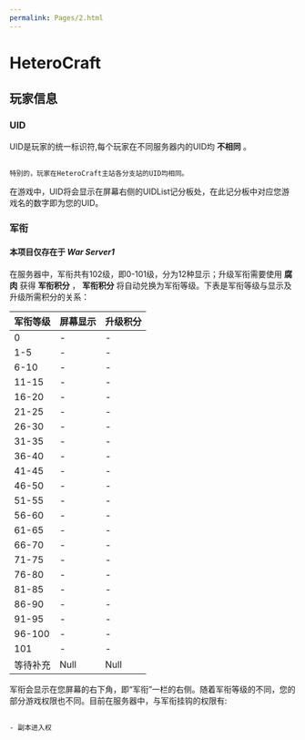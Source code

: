 ```yaml
---
permalink: Pages/2.html
---
```


# HeteroCraft

## 玩家信息

### UID

UID是玩家的统一标识符,每个玩家在不同服务器内的UID均 **不相同** 。
```

特别的，玩家在HeteroCraft主站各分支站的UID均相同。

```
在游戏中，UID将会显示在屏幕右侧的UIDList记分板处，在此记分板中对应您游戏名的数字即为您的UID。

### 军衔
#### 本项目仅存在于 _War Server1_ 

在服务器中，军衔共有102级，即0-101级，分为12种显示；升级军衔需要使用 **腐肉** 获得 **军衔积分** ， **军衔积分** 将自动兑换为军衔等级。下表是军衔等级与显示及升级所需积分的关系：


|军衔等级|屏幕显示|升级积分|
|:--|:--|:--|
|0|-|-|
|1-5|-|-|
|6-10|-|-|
|11-15|-|-|
|16-20|-|-|
|21-25|-|-|
|26-30|-|-|
|31-35|-|-|
|36-40|-|-|
|41-45|-|-|
|46-50|-|-|
|51-55|-|-|
|56-60|-|-|
|61-65|-|-|
|66-70|-|-|
|71-75|-|-|
|76-80|-|-|
|81-85|-|-|
|86-90|-|-|
|91-95|-|-|
|96-100|-|-|
|101|-|-|
|等待补充|Null|Null|


军衔会显示在您屏幕的右下角，即“军衔”一栏的右侧。随着军衔等级的不同，您的部分游戏权限也不同。目前在服务器中，与军衔挂钩的权限有:

```

- 副本进入权

```
